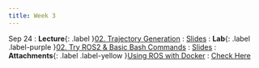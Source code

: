 ```yaml
---
title: Week 3
---
```


Sep 24
: **Lecture**{: .label }[02. Trajectory Generation](#)
  : [Slides](https://rpai-lab.github.io/EE211/assets/slides/lecture/EE211-24Fall-Lecture2.pdf)
: **Lab**{: .label .label-purple }[02. Try ROS2 & Basic Bash Commands](#) 
  : [Slides](https://rpai-lab.github.io/EE211/assets/slides/lab/EE211-24Fall-Lab2.pdf)
: **Attachments**{: .label .label-yellow }[Using ROS with Docker](#) 
  : [Check Here](https://rpai-lab.github.io/EE211/assets/slides/lab/Using_ROS_with_docker.pdf)

